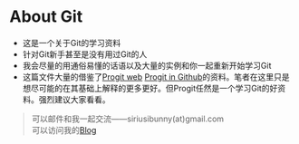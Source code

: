 # About Git

* 这是一个关于Git的学习资料
* 针对Git新手甚至是没有用过Git的人
* 我会尽量的用通俗易懂的话语以及大量的实例和你一起重新开始学习Git
* 这篇文件大量的借鉴了[Progit web](http://git-scm.com/book/zh) [Progit in Github](https://github.com/progit/progit)的资料。笔者在这里只是想尽可能的在其基础上解释的更多更好。但Progit任然是一个学习Git的好资料。强烈建议大家看看。

> 可以邮件和我一起交流——siriusibunny(at)gmail.com  
> 可以访问我的[Blog](http://www.skzsr.com/)
